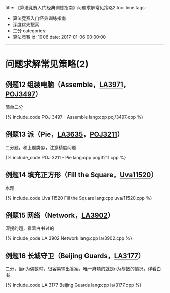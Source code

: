 title: 《算法竞赛入门经典训练指南》问题求解常见策略2
toc: true
tags:
  - 算法竞赛入门经典训练指南
  - 深度优先搜索
  - 二分
categories:
  - 算法竞赛
id: 1006
date: 2017-01-06 00:00:00
---

# 问题求解常见策略(2)

## 例题12 组装电脑（Assemble，[LA3971](https://icpcarchive.ecs.baylor.edu/index.php?option=com_onlinejudge&Itemid=8&page=show_problem&problem=1972 "3971 - Assemble")，[POJ3497](http://poj.org/problem?id=3497 "POJ3497 - Assemble")）

简单二分

{% include_code POJ 3497 - Assemble lang:cpp poj/3497.cpp %}

<!--more-->

## 例题13 派（Pie，[LA3635](https://icpcarchive.ecs.baylor.edu/index.php?option=com_onlinejudge&Itemid=8&page=show_problem&category=19&problem=1636&mosmsg=Submission+received+with+ID+1264444 "3635 - Pie")，[POJ3211](http://poj.org/problem?id=3122 "POJ3122 - Pie")）

二分题，和上题类似，注意精度问题

{% include_code POJ 3211 - Pie lang:cpp poj/3211.cpp %}

## 例题14 填充正方形（Fill the Square，[Uva11520](http://uva.onlinejudge.org/index.php?option=com_onlinejudge&Itemid=8&page=show_problem&problem=2515 "11520 - Fill the Square")）

水题

{% include_code Uva 11520 Fill the Square lang:cpp uva/11520.cpp %}

## 例题15 网络（Network，[LA3902](https://icpcarchive.ecs.baylor.edu/index.php?option=com_onlinejudge&Itemid=8&page=show_problem&problem=1903 "3902 - Network")）

深搜的题，看着白书过的

{% include_code LA 3902 Network lang:cpp la/3902.cpp %}

## 例题16 长城守卫（Beijing Guards，[LA3177](https://icpcarchive.ecs.baylor.edu/index.php?option=com_onlinejudge&Itemid=8&page=show_problem&problem=1178 "3177 - Beijing Guards")）

二分，当n为偶数时，很容易输出答案，唯一麻烦的就是n为基数的情况，详看白书

{% include_code LA 3177 Beijing Guards lang:cpp la/3177.cpp %}